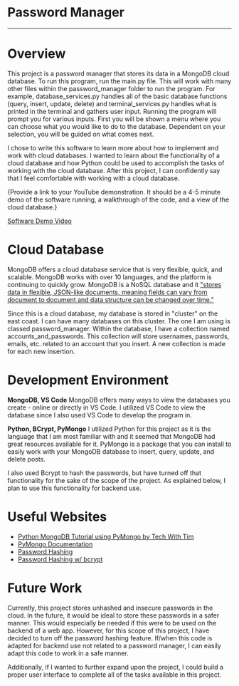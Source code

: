 # Password Manager

---

# Overview

This project is a password manager that stores its data in a MongoDB cloud database. To run this program, run the main.py file. This will work with many other files within the password_manager folder to run the program. For example, database_services.py handles all of the basic database functions (query, insert, update, delete) and terminal_services.py handles what is printed in the terminal and gathers user input. Running the program will prompt you for various inputs. First you will be shown a menu where you can choose what you would like to do to the database. Dependent on your selection, you will be guided on what comes next. 

I chose to write this software to learn more about how to implement and work with cloud databases. I wanted to learn about the functionality of a cloud database and how Python could be used to accomplish the tasks of working with the cloud database. After this project, I can confidently say that I feel comfortable with working with a cloud database.

{Provide a link to your YouTube demonstration.  It should be a 4-5 minute demo of the software running, a walkthrough of the code, and a view of the cloud database.}

[Software Demo Video](http://youtube.link.goes.here)

# Cloud Database

MongoDB offers a cloud database service that is very flexible, quick, and scalable. MongoDB works with over 10 languages, and the platform is continuing to quickly grow. MongoDB is a NoSQL database and it ["stores data in flexible, JSON-like documents, meaning fields can vary from document to document and data structure can be changed over time."](https://www.mongodb.com/what-is-mongodb)

Since this is a cloud database, my database is stored in "cluster" on the east coast. I can have many databases on this cluster. The one I am using is classed password_manager. Within the database, I have a collection named accounts_and_passwords. This collection will store usernames, passwords, emails, etc. related to an account that you insert. A new collection is made for each new insertion.  

# Development Environment

**MongoDB, VS Code**
MongoDB offers many ways to view the databases you create - online or directly in VS Code. I utilized VS Code to view the database since I also used VS Code to develop the program in. 

**Python, BCrypt, PyMongo**
I utilized Python for this project as it is the language that I am most familiar with and it seemed that MongoDB had great resources available for it. PyMongo is a package that you can install to easily work with your MongoDB database to insert, query, update, and delete posts. 

I also used Bcrypt to hash the passwords, but have turned off that functionality for the sake of the scope of the project. As explained below, I plan to use this functionality for backend use. 

# Useful Websites

* [Python MongoDB Tutorial using PyMongo by Tech With Tim](https://www.youtube.com/watch?v=rE_bJl2GAY8&list=LL&index=1)
* [PyMongo Documentation](https://pymongo.readthedocs.io/en/stable/tutorial.html)
* [Password Hashing](https://blog.devgenius.io/password-hashing-with-python-f3148692e8b9)
* [Password Hashing w/ bcrypt](https://stackoverflow.com/questions/9594125/salt-and-hash-a-password-in-python)

# Future Work

Currently, this project stores unhashed and insecure passwords in the cloud. In the future, it would be ideal to store these passwords in a safer manner.
This would especially be needed if this were to be used on the backend of a web app. However, for this scope of this project, I have decided to turn off the password hashing feature. If/when this code is adapted for backend use not related to a password manager, I can easily adapt this code to work in a safe manner.

Additionally, if I wanted to further expand upon the project, I could build a proper user interface to complete all of the tasks available in this project.